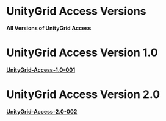 # UnityGrid Access Versions


**All Versions of UnityGrid Access**

#
# UnityGrid Access Version 1.0

#### [UnityGrid-Access-1.0-001](https://github.com/AlphaMC0/Virtual-Vanguard-Studios/blob/main/RELEASE%20UnityGrid%20Access.md)

#
# UnityGrid Access Version 2.0

#### [UnityGrid-Access-2.0-002]()
